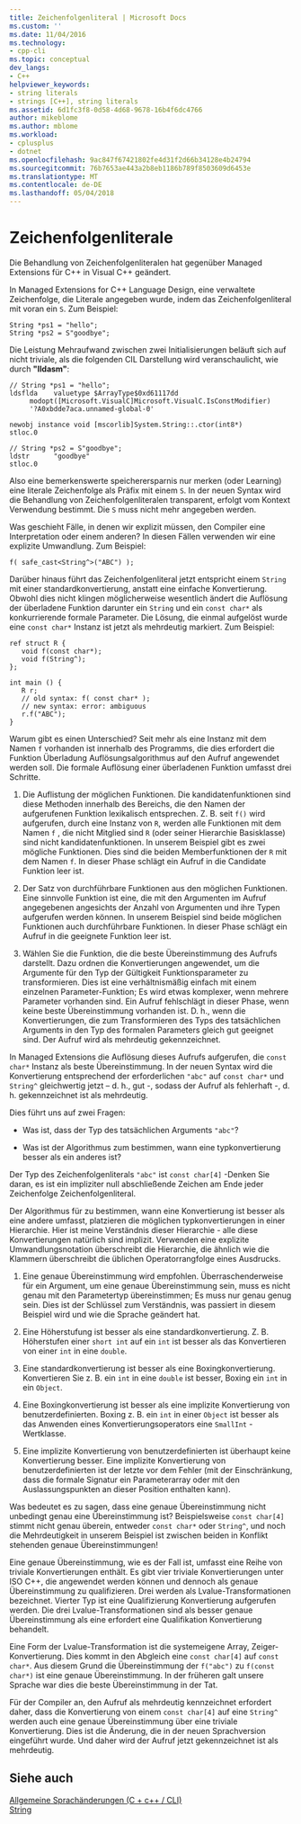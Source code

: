 ```yaml
---
title: Zeichenfolgenliteral | Microsoft Docs
ms.custom: ''
ms.date: 11/04/2016
ms.technology:
- cpp-cli
ms.topic: conceptual
dev_langs:
- C++
helpviewer_keywords:
- string literals
- strings [C++], string literals
ms.assetid: 6d1fc3f8-0d58-4d68-9678-16b4f6dc4766
author: mikeblome
ms.author: mblome
ms.workload:
- cplusplus
- dotnet
ms.openlocfilehash: 9ac847f67421802fe4d31f2d66b34128e4b24794
ms.sourcegitcommit: 76b7653ae443a2b8eb1186b789f8503609d6453e
ms.translationtype: MT
ms.contentlocale: de-DE
ms.lasthandoff: 05/04/2018
---
```

# <a name="string-literal"></a>Zeichenfolgenliterale
Die Behandlung von Zeichenfolgenliteralen hat gegenüber Managed Extensions für C++ in Visual C++ geändert.  
  
 In Managed Extensions for C++ Language Design, eine verwaltete Zeichenfolge, die Literale angegeben wurde, indem das Zeichenfolgenliteral mit voran ein `S`. Zum Beispiel:  
  
```  
String *ps1 = "hello";  
String *ps2 = S"goodbye";  
```  
  
 Die Leistung Mehraufwand zwischen zwei Initialisierungen beläuft sich auf nicht triviale, als die folgenden CIL Darstellung wird veranschaulicht, wie durch **"Ildasm"**:  
  
```  
// String *ps1 = "hello";  
ldsflda    valuetype $ArrayType$0xd61117dd  
     modopt([Microsoft.VisualC]Microsoft.VisualC.IsConstModifier)   
     '?A0xbdde7aca.unnamed-global-0'  
  
newobj instance void [mscorlib]System.String::.ctor(int8*)  
stloc.0  
  
// String *ps2 = S"goodbye";  
ldstr      "goodbye"  
stloc.0  
```  
  
 Also eine bemerkenswerte speicherersparnis nur merken (oder Learning) eine literale Zeichenfolge als Präfix mit einem `S`. In der neuen Syntax wird die Behandlung von Zeichenfolgenliteralen transparent, erfolgt vom Kontext Verwendung bestimmt. Die `S` muss nicht mehr angegeben werden.  
  
 Was geschieht Fälle, in denen wir explizit müssen, den Compiler eine Interpretation oder einem anderen? In diesen Fällen verwenden wir eine explizite Umwandlung. Zum Beispiel:  
  
```  
f( safe_cast<String^>("ABC") );  
```  
  
 Darüber hinaus führt das Zeichenfolgenliteral jetzt entspricht einem `String` mit einer standardkonvertierung, anstatt eine einfache Konvertierung. Obwohl dies nicht klingen möglicherweise wesentlich ändert die Auflösung der überladene Funktion darunter ein `String` und ein `const char*` als konkurrierende formale Parameter. Die Lösung, die einmal aufgelöst wurde eine `const char*` Instanz ist jetzt als mehrdeutig markiert. Zum Beispiel:  
  
```  
ref struct R {  
   void f(const char*);  
   void f(String^);  
};  
  
int main () {  
   R r;  
   // old syntax: f( const char* );  
   // new syntax: error: ambiguous  
   r.f("ABC");   
}  
```  
  
 Warum gibt es einen Unterschied? Seit mehr als eine Instanz mit dem Namen `f` vorhanden ist innerhalb des Programms, die dies erfordert die Funktion Überladung Auflösungsalgorithmus auf den Aufruf angewendet werden soll. Die formale Auflösung einer überladenen Funktion umfasst drei Schritte.  
  
1.  Die Auflistung der möglichen Funktionen. Die kandidatenfunktionen sind diese Methoden innerhalb des Bereichs, die den Namen der aufgerufenen Funktion lexikalisch entsprechen. Z. B. seit `f()` wird aufgerufen, durch eine Instanz von `R`, werden alle Funktionen mit dem Namen `f` , die nicht Mitglied sind `R` (oder seiner Hierarchie Basisklasse) sind nicht kandidatenfunktionen. In unserem Beispiel gibt es zwei mögliche Funktionen. Dies sind die beiden Memberfunktionen der `R` mit dem Namen `f`. In dieser Phase schlägt ein Aufruf in die Candidate Funktion leer ist.  
  
2.  Der Satz von durchführbare Funktionen aus den möglichen Funktionen. Eine sinnvolle Funktion ist eine, die mit den Argumenten im Aufruf angegebenen angesichts der Anzahl von Argumenten und ihre Typen aufgerufen werden können. In unserem Beispiel sind beide möglichen Funktionen auch durchführbare Funktionen. In dieser Phase schlägt ein Aufruf in die geeignete Funktion leer ist.  
  
3.  Wählen Sie die Funktion, die die beste Übereinstimmung des Aufrufs darstellt. Dazu ordnen die Konvertierungen angewendet, um die Argumente für den Typ der Gültigkeit Funktionsparameter zu transformieren. Dies ist eine verhältnismäßig einfach mit einem einzelnen Parameter-Funktion; Es wird etwas komplexer, wenn mehrere Parameter vorhanden sind. Ein Aufruf fehlschlägt in dieser Phase, wenn keine beste Übereinstimmung vorhanden ist. D. h., wenn die Konvertierungen, die zum Transformieren des Typs des tatsächlichen Arguments in den Typ des formalen Parameters gleich gut geeignet sind. Der Aufruf wird als mehrdeutig gekennzeichnet.  
  
 In Managed Extensions die Auflösung dieses Aufrufs aufgerufen, die `const char*` Instanz als beste Übereinstimmung. In der neuen Syntax wird die Konvertierung entsprechend der erforderlichen `"abc"` auf `const char*` und `String^` gleichwertig jetzt – d. h., gut -, sodass der Aufruf als fehlerhaft -, d. h. gekennzeichnet ist als mehrdeutig.  
  
 Dies führt uns auf zwei Fragen:  
  
-   Was ist, dass der Typ des tatsächlichen Arguments `"abc"`?  
  
-   Was ist der Algorithmus zum bestimmen, wann eine typkonvertierung besser als ein anderes ist?  
  
 Der Typ des Zeichenfolgenliterals `"abc"` ist `const char[4]` -Denken Sie daran, es ist ein impliziter null abschließende Zeichen am Ende jeder Zeichenfolge Zeichenfolgenliteral.  
  
 Der Algorithmus für zu bestimmen, wann eine Konvertierung ist besser als eine andere umfasst, platzieren die möglichen typkonvertierungen in einer Hierarchie. Hier ist meine Verständnis dieser Hierarchie - alle diese Konvertierungen natürlich sind implizit. Verwenden eine explizite Umwandlungsnotation überschreibt die Hierarchie, die ähnlich wie die Klammern überschreibt die üblichen Operatorrangfolge eines Ausdrucks.  
  
1.  Eine genaue Übereinstimmung wird empfohlen. Überraschenderweise für ein Argument, um eine genaue Übereinstimmung sein, muss es nicht genau mit den Parametertyp übereinstimmen; Es muss nur genau genug sein. Dies ist der Schlüssel zum Verständnis, was passiert in diesem Beispiel wird und wie die Sprache geändert hat.  
  
2.  Eine Höherstufung ist besser als eine standardkonvertierung. Z. B. Höherstufen einer `short int` auf ein `int` ist besser als das Konvertieren von einer `int` in eine `double`.  
  
3.  Eine standardkonvertierung ist besser als eine Boxingkonvertierung. Konvertieren Sie z. B. ein `int` in eine `double` ist besser, Boxing ein `int` in ein `Object`.  
  
4.  Eine Boxingkonvertierung ist besser als eine implizite Konvertierung von benutzerdefinierten. Boxing z. B. ein `int` in einer `Object` ist besser als das Anwenden eines Konvertierungsoperators eine `SmallInt` -Wertklasse.  
  
5.  Eine implizite Konvertierung von benutzerdefinierten ist überhaupt keine Konvertierung besser. Eine implizite Konvertierung von benutzerdefinierten ist der letzte vor dem Fehler (mit der Einschränkung, dass die formale Signatur ein Parameterarray oder mit den Auslassungspunkten an dieser Position enthalten kann).  
  
 Was bedeutet es zu sagen, dass eine genaue Übereinstimmung nicht unbedingt genau eine Übereinstimmung ist? Beispielsweise `const char[4]` stimmt nicht genau überein, entweder `const char*` oder `String^`, und noch die Mehrdeutigkeit in unserem Beispiel ist zwischen beiden in Konflikt stehenden genaue Übereinstimmungen!  
  
 Eine genaue Übereinstimmung, wie es der Fall ist, umfasst eine Reihe von triviale Konvertierungen enthält. Es gibt vier triviale Konvertierungen unter ISO C++, die angewendet werden können und dennoch als genaue Übereinstimmung zu qualifizieren. Drei werden als Lvalue-Transformationen bezeichnet. Vierter Typ ist eine Qualifizierung Konvertierung aufgerufen werden. Die drei Lvalue-Transformationen sind als besser genaue Übereinstimmung als eine erfordert eine Qualifikation Konvertierung behandelt.  
  
 Eine Form der Lvalue-Transformation ist die systemeigene Array, Zeiger-Konvertierung. Dies kommt in den Abgleich eine `const char[4]` auf `const char*`. Aus diesem Grund die Übereinstimmung der `f("abc")` zu `f(const char*)` ist eine genaue Übereinstimmung. In der früheren galt unsere Sprache war dies die beste Übereinstimmung in der Tat.  
  
 Für der Compiler an, den Aufruf als mehrdeutig kennzeichnet erfordert daher, dass die Konvertierung von einem `const char[4]` auf eine `String^` werden auch eine genaue Übereinstimmung über eine triviale Konvertierung. Dies ist die Änderung, die in der neuen Sprachversion eingeführt wurde. Und daher wird der Aufruf jetzt gekennzeichnet ist als mehrdeutig.  
  
## <a name="see-also"></a>Siehe auch  
 [Allgemeine Sprachänderungen (C + c++ / CLI)](../dotnet/general-language-changes-cpp-cli.md)   
 [String](../windows/string-cpp-component-extensions.md)